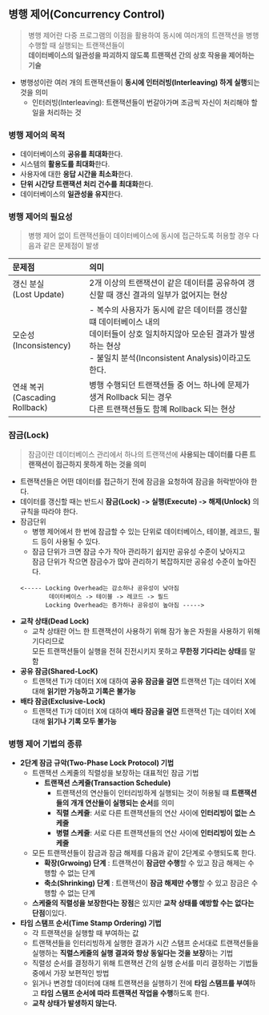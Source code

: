 ## 병행 제어(Concurrency Control)
>병행 제어란 다중 프로그램의 이점을 활용하여 동시에 여러개의 트랜잭션을 병행 수행할 때 실행되는 트랜잭션들이 <br>**데이터베이스의 일관성을 파괴하지 않도록 트랜잭션 간의 상호 작용을 제어하는 기술**
- 병행성이란 여러 개의 트랜잭션들이 **동시에 인터러빙(Interleaving) 하게 실행**되는 것을 의미 
    - 인터러빙(Interleaving): 트랜잭션들이 번갈아가며 조금씩 자신이 처리해야 할 일을 처리하는 것 
### 병행 제어의 목적
- 데이터베이스의 **공유를 최대화**한다.
- 시스템의 **활용도를 최대화**한다.
- 사용자에 대한 **응답 시간을 최소화**한다.
- **단위 시간당 트랜잭션 처리 건수를 최대화**한다.
- 데이터베이스의 **일관성을 유지**한다.
### 병행 제어의 필요성
>병행 제어 없이 트랜잭션들이 데이터베이스에 동시에 접근하도록 허용할 경우 다음과 같은 문제점이 발생

|문제점|의미|
|:------|:-------|
|갱신 분실<br>(Lost Update)|2개 이상의 트랜잭션이 같은 데이터를 공유하여 갱신할 때 갱신 결과의 일부가 없어지는 현상|
|모순성<BR>(Inconsistency)|- 복수의 사용자가 동시에 같은 데이터를 갱신할 떄 데이터베이스 내의<br> 데이터들이 상호 일치하지않아 모순된 결과가 발생하는 현상<br>- 불일치 분석(Inconsistent Analysis)이라고도 한다.|
|연쇄 복귀<br>(Cascading Rollback)|병행 수행되던 트랜잭션들 중 어느 하나에 문제가 생겨 Rollback 되는 경우<br> 다른 트랜잭션들도 함꼐 Rollback 되는 현상|

### 잠금(Lock)
>잠금이란 데이터베이스 관리에서 하나의 트랜잭션에 **사용되는 데이터를 다른 트랜잭션이 접근하지 못하게 하는 것을 의미** 
- 트랜잭션들은 어떤 데이터를 접근하기 전에 잠금을 요청하여 잠금을 허락받아야 한다. 
- 데이터를 갱신할 때는 반드시 **잠금(Lock) -> 실행(Execute) -> 해제(Unlock)** 의 규칙을 따라야 한다.
- 잠금단위
    - 병행 제어에서 한 번에 잠금할 수 있는 단위로 데이터베이스, 테이블, 레코드, 필드 등이 사용될 수 있다.
    - 잠금 단위가 크면 잠금 수가 작아 관리하기 쉽지만 공유성 수준이 낮아지고<br>잠금 단위가 작으면 잠금수가 많아 관리하기 복잡하지만 공유성 수준이 높아진다.
    ```
    <----- Locking Overhead는 감소하나 공유성이 낮아짐
            데이터베이스 -> 테이블 -> 레코드 -> 필드
           Locking Overhead는 증가하나 공유성이 높아짐 ----->
    ```
- **교착 상태(Dead Lock)**
    - 교착 상태란 어느 한 트랜잭션이 사용하기 위해 잠가 놓은 자원을 사용하기 위해 기다리므로 <br>모든 트랜잭션들이 실행을 전혀 진전시키지 못하고 **무한정 기다리는 상태**를 말함
- **공유 잠금(Shared-LocK)**
    - 트랜잭션 Ti가 데이터 X에 대하여 **공유 잠금을 걸면** 트랜잭션 Tj는 데이터 X에 대해 **읽기만 가능하고 기록은 불가능**
- **배타 잠금(Exclusive-Lock)**
    - 트랜잭션 Ti가 데이터 X에 대하여 **배타 잠금을 걸면** 트랜잭션 Tj는 데이터 X에 대해 **읽기나 기록 모두 불가능**

### 병행 제어 기법의 종류
- **2단계 잠금 규악(Two-Phase Lock Protocol) 기법**
    - 트랜잭션 스케줄의 직렬성을 보장하는 대표적인 잠금 기법
        - **트랜잭션 스케줄(Transaction Schedule)**
            - 트랜잭션의 연산들이 인터리빙하게 실행되는 것이 허용될 떄 **트랜잭션들의 개개 연산들이 실행되는 순서**를 의미
            - **직렬 스케줄**: 서로 다른 트랜잭션들의 연산 사이에 **인터리빙이 없는 스케줄**
            - **병렬 스케줄**: 서로 다른 트랜잭션들의 연산 사이에 **인터리빙이 있는 스케줄**
    - 모든 트랜잭션들이 잠금과 잠금 해제를 다음과 같이 2단계로 수행되도록 한다.
        - **확장(Grwoing) 단계** : 트랜잭션이 **잠금만 수행**할 수 있고 잠금 해제는 수행할 수 없는 단계
        - **축소(Shrinking) 단계** : 트랜잭션이 **잠금 해제만 수행**할 수 있고 잠금은 수행할 수 없는 단계
    - **스케줄의 직렬성을 보장한다는 장점**은 있지만 **교착 상태를 예방할 수는 없다는 단점**이있다.
- **타임 스탬프 순서(Time Stamp Ordering) 기법**
    - 각 트랜잭션을 실행할 때 부여하는 값
    - 트랜잭션들을 인터리빙하게 실행한 결과가 시간 스탬프 순서대로 트랜잭션들을 실행하는 **직렬스케줄의 실행 결과와 항상 동일다는 것을 보장**하는 기법
    - 직렬성 순서를 결정하기 위해 트랜잭션 간의 실행 순서를 미리 결정하는 기법들 중에서 가장 보편적인 방법
    - 읽거나 변경할 데이터에 대해 트랜잭션을 실행하기 전에 **타임 스탬프를 부여**하고 **타임 스탬프 순서에 따라 트랜잭션 작업을 수행**하도록 한다.
    - **교착 상태가 발생하지 않는다.**